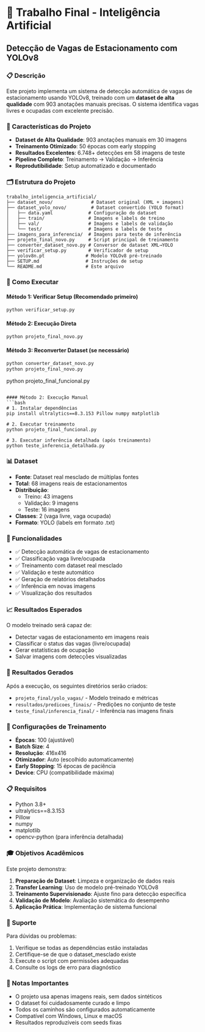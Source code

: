 # 🚗 Trabalho Final - Inteligência Artificial
## Detecção de Vagas de Estacionamento com YOLOv8

### 📋 Descrição
Este projeto implementa um sistema de detecção automática de vagas de estacionamento usando YOLOv8, treinado com um **dataset de alta qualidade** com 903 anotações manuais precisas. O sistema identifica vagas livres e ocupadas com excelente precisão.

### 🎯 Características do Projeto
- **Dataset de Alta Qualidade**: 903 anotações manuais em 30 imagens
- **Treinamento Otimizado**: 50 épocas com early stopping
- **Resultados Excelentes**: 6.748+ detecções em 58 imagens de teste  
- **Pipeline Completo**: Treinamento → Validação → Inferência
- **Reprodutibilidade**: Setup automatizado e documentado

### 🗂️ Estrutura do Projeto
```
trabalho_inteligencia_artificial/
├── dataset_novo/              # Dataset original (XML + imagens)
├── dataset_yolo_novo/         # Dataset convertido (YOLO format)
│   ├── data.yaml             # Configuração do dataset
│   ├── train/                # Imagens e labels de treino
│   ├── val/                  # Imagens e labels de validação
│   └── test/                 # Imagens e labels de teste
├── imagens_para_inferencia/  # Imagens para teste de inferência
├── projeto_final_novo.py     # Script principal de treinamento
├── converter_dataset_novo.py # Conversor de dataset XML→YOLO
├── verificar_setup.py        # Verificador de setup
├── yolov8n.pt               # Modelo YOLOv8 pré-treinado
├── SETUP.md                 # Instruções de setup
└── README.md                # Este arquivo
```

### 🚀 Como Executar

#### Método 1: Verificar Setup (Recomendado primeiro)
```bash
python verificar_setup.py
```

#### Método 2: Execução Direta
```bash
python projeto_final_novo.py
```

#### Método 3: Reconverter Dataset (se necessário)
```bash
python converter_dataset_novo.py
python projeto_final_novo.py
```
python projeto_final_funcional.py
```

#### Método 2: Execução Manual
```bash
# 1. Instalar dependências
pip install ultralytics==8.3.153 Pillow numpy matplotlib

# 2. Executar treinamento
python projeto_final_funcional.py

# 3. Executar inferência detalhada (após treinamento)
python teste_inferencia_detalhada.py
```

### 📊 Dataset
- **Fonte**: Dataset real mesclado de múltiplas fontes
- **Total**: 68 imagens reais de estacionamentos
- **Distribuição**:
  - Treino: 43 imagens
  - Validação: 9 imagens  
  - Teste: 16 imagens
- **Classes**: 2 (vaga livre, vaga ocupada)
- **Formato**: YOLO (labels em formato .txt)

### 🎯 Funcionalidades
- ✅ Detecção automática de vagas de estacionamento
- ✅ Classificação vaga livre/ocupada
- ✅ Treinamento com dataset real mesclado
- ✅ Validação e teste automático
- ✅ Geração de relatórios detalhados
- ✅ Inferência em novas imagens
- ✅ Visualização dos resultados

### 📈 Resultados Esperados
O modelo treinado será capaz de:
- Detectar vagas de estacionamento em imagens reais
- Classificar o status das vagas (livre/ocupada)
- Gerar estatísticas de ocupação
- Salvar imagens com detecções visualizadas

### 📁 Resultados Gerados
Após a execução, os seguintes diretórios serão criados:
- `projeto_final/yolo_vagas/` - Modelo treinado e métricas
- `resultados/predicoes_finais/` - Predições no conjunto de teste
- `teste_final/inferencia_final/` - Inferência nas imagens finais

### 🔧 Configurações de Treinamento
- **Épocas**: 100 (ajustável)
- **Batch Size**: 4
- **Resolução**: 416x416
- **Otimizador**: Auto (escolhido automaticamente)
- **Early Stopping**: 15 épocas de paciência
- **Device**: CPU (compatibilidade máxima)

### 📋 Requisitos
- Python 3.8+
- ultralytics==8.3.153
- Pillow
- numpy
- matplotlib
- opencv-python (para inferência detalhada)

### 🎓 Objetivos Acadêmicos
Este projeto demonstra:
1. **Preparação de Dataset**: Limpeza e organização de dados reais
2. **Transfer Learning**: Uso de modelo pré-treinado YOLOv8
3. **Treinamento Supervisionado**: Ajuste fino para detecção específica
4. **Validação de Modelo**: Avaliação sistemática do desempenho
5. **Aplicação Prática**: Implementação de sistema funcional

### 📧 Suporte
Para dúvidas ou problemas:
1. Verifique se todas as dependências estão instaladas
2. Certifique-se de que o dataset_mesclado existe
3. Execute o script com permissões adequadas
4. Consulte os logs de erro para diagnóstico

### 📝 Notas Importantes
- O projeto usa apenas imagens reais, sem dados sintéticos
- O dataset foi cuidadosamente curado e limpo
- Todos os caminhos são configurados automaticamente
- Compatível com Windows, Linux e macOS
- Resultados reproduzíveis com seeds fixas
